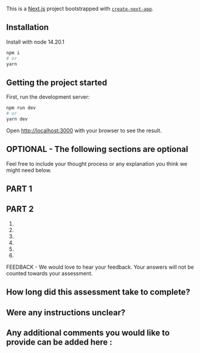 This is a [Next.js](https://nextjs.org/) project bootstrapped with [`create-next-app`](https://github.com/vercel/next.js/tree/canary/packages/create-next-app).

## Installation

Install with node 14.20.1

```bash
npm i
# or
yarn
```

## Getting the project started

First, run the development server:

```bash
npm run dev
# or
yarn dev
```

Open [http://localhost:3000](http://localhost:3000) with your browser to see the result.

## OPTIONAL - The following sections are optional

Feel free to include your thought process or any explanation you think we might need below.

## PART 1

## PART 2

1.
2.
3.
4.
5.
6.


FEEDBACK - We would love to hear your feedback. Your answers will not be counted towards your assessment.

## How long did this assessment take to complete?

## Were any instructions unclear?

## Any additional comments you would like to provide can be added here :

